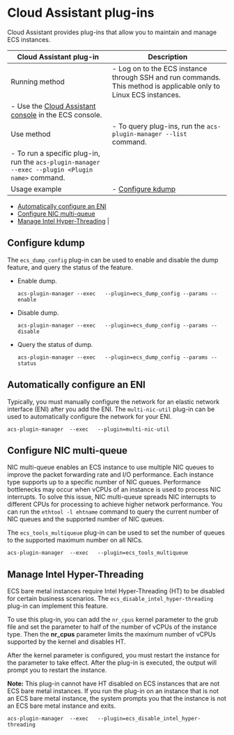 # Cloud Assistant plug-ins

Cloud Assistant provides plug-ins that allow you to maintain and manage ECS instances.

|Cloud Assistant plug-in|Description|
|-----------------------|-----------|
|Running method|-   Log on to the ECS instance through SSH and run commands. This method is applicable only to Linux ECS instances.
-   Use the [Cloud Assistant console](https://ecs.console.aliyun.com/#/cloudAssistant/region/cn-hangzhou) in the ECS console. |
|Use method|-   To query plug-ins, run the `acs-plugin-manager --list` command.
-   To run a specific plug-in, run the `acs-plugin-manager --exec --plugin <Plugin name>` command. |
|Usage example|-   [Configure kdump](#section_qoj_m21_naf)
-   [Automatically configure an ENI](#section_okd_pex_wj4)
-   [Configure NIC multi-queue](#section_xeh_s2g_rju)
-   [Manage Intel Hyper-Threading](#section_5rc_xrv_ya1) |

## Configure kdump

The `ecs_dump_config` plug-in can be used to enable and disable the dump feature, and query the status of the feature.

-   Enable dump.

    ```
    acs-plugin-manager --exec   --plugin=ecs_dump_config --params --enable
    ```

-   Disable dump.

    ```
    acs-plugin-manager --exec   --plugin=ecs_dump_config --params --disable
    ```

-   Query the status of dump.

    ```
    acs-plugin-manager --exec   --plugin=ecs_dump_config --params --status
    ```


## Automatically configure an ENI

Typically, you must manually configure the network for an elastic network interface \(ENI\) after you add the ENI. The `multi-nic-util` plug-in can be used to automatically configure the network for your ENI.

```
acs-plugin-manager  --exec   --plugin=multi-nic-util
```

## Configure NIC multi-queue

NIC multi-queue enables an ECS instance to use multiple NIC queues to improve the packet forwarding rate and I/O performance. Each instance type supports up to a specific number of NIC queues. Performance bottlenecks may occur when vCPUs of an instance is used to process NIC interrupts. To solve this issue, NIC multi-queue spreads NIC interrupts to different CPUs for processing to achieve higher network performance. You can run the `ethtool -l ehtname` command to query the current number of NIC queues and the supported number of NIC queues.

The `ecs_tools_multiqueue` plug-in can be used to set the number of queues to the supported maximum number on all NICs.

```
acs-plugin-manager  --exec   --plugin=ecs_tools_multiqueue
```

## Manage Intel Hyper-Threading

ECS bare metal instances require Intel Hyper-Threading \(HT\) to be disabled for certain business scenarios. The `ecs_disable_intel_hyper-threading` plug-in can implement this feature.

To use this plug-in, you can add the `nr_cpus` kernel parameter to the grub file and set the parameter to half of the number of vCPUs of the instance type. Then the **nr\_cpus** parameter limits the maximum number of vCPUs supported by the kernel and disables HT.

After the kernel parameter is configured, you must restart the instance for the parameter to take effect. After the plug-in is executed, the output will prompt you to restart the instance.

**Note:** This plug-in cannot have HT disabled on ECS instances that are not ECS bare metal instances. If you run the plug-in on an instance that is not an ECS bare metal instance, the system prompts you that the instance is not an ECS bare metal instance and exits.

```
acs-plugin-manager  --exec   --plugin=ecs_disable_intel_hyper-threading
```

